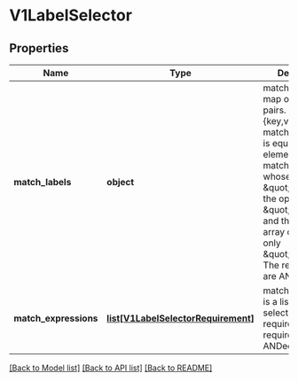 # V1LabelSelector

## Properties
Name | Type | Description | Notes
------------ | ------------- | ------------- | -------------
**match_labels** | **object** | matchLabels is a map of {key,value} pairs. A single {key,value} in the matchLabels map is equivalent to an element of matchExpressions, whose key field is \&quot;key\&quot;, the operator is \&quot;In\&quot;, and the values array contains only \&quot;value\&quot;. The requirements are ANDed. | [optional] 
**match_expressions** | [**list[V1LabelSelectorRequirement]**](V1LabelSelectorRequirement.md) | matchExpressions is a list of label selector requirements. The requirements are ANDed. | [optional] 

[[Back to Model list]](../README.md#documentation-for-models) [[Back to API list]](../README.md#documentation-for-api-endpoints) [[Back to README]](../README.md)


